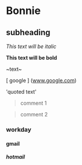 # Bonnie
## subheading
*This text will be italic*

**This text will be bold**

~text~

[ google ] (www.google.com)

'quoted text'

> comment 1

>comment 2

### workday
#### gmail
##### hotmail

